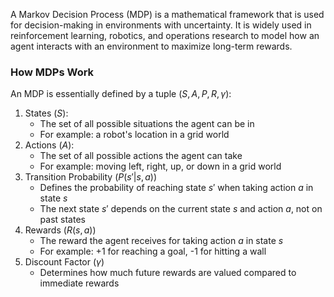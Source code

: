 A Markov Decision Process (MDP) is a mathematical framework that is used for decision-making in environments with uncertainty. It is widely used in reinforcement learning, robotics, and operations research to model how an agent interacts with an environment to maximize long-term rewards.

### How MDPs Work

An MDP is essentially defined by a tuple $(S,A,P,R,\gamma)$:

1. States ($S$):
   - The set of all possible situations the agent can be in
   - For example: a robot's location in a grid world
2. Actions ($A$):
   - The set of all possible actions the agent can take
   - For example: moving left, right, up, or down in a grid world
3. Transition Probability ($P(s'|s,a)$)
   - Defines the probability of reaching state $s'$ when taking action $a$ in state $s$
   - The next state $s'$ depends on the current state $s$ and action $a$, not on past states
4. Rewards ($R(s,a)$)
   - The reward the agent receives for taking action $a$ in state $s$
   - For example: +1 for reaching a goal, -1 for hitting a wall
5. Discount Factor ($\gamma$)
   - Determines how much future rewards are valued compared to immediate rewards
